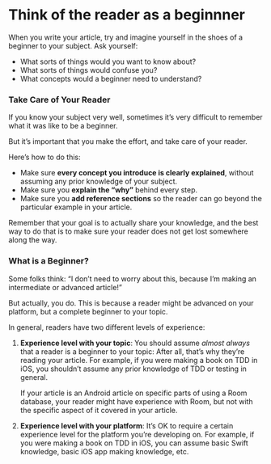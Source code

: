 # Think of the reader as a beginnner

When you write your article, try and imagine yourself in the shoes of a beginner to your subject. Ask yourself:

* What sorts of things would you want to know about?
* What sorts of things would confuse you?
* What concepts would a beginner need to understand?

### **Take Care of Your Reader**

If you know your subject very well, sometimes it’s very difficult to remember what it was like to be a beginner.

But it’s important that you make the effort, and take care of your reader.

Here’s how to do this:

* Make sure **every concept you introduce is clearly explained**, without assuming any prior knowledge of your subject.
* Make sure you **explain the “why”** behind every step.
* Make sure you **add reference sections** so the reader can go beyond the particular example in your article.

Remember that your goal is to actually share your knowledge, and the best way to do that is to make sure your reader does not get lost somewhere along the way.

### **What is a Beginner?**

Some folks think: “I don’t need to worry about this, because I’m making an intermediate or advanced article!”

But actually, you do. This is because a reader might be advanced on your platform, but a complete beginner to your topic.

In general, readers have two different levels of experience:

1. **Experience level with your topic**: You should assume _almost always_ that a reader is a beginner to your topic: After all, that’s why they’re reading your article. For example, if you were making a book on TDD in iOS, you shouldn’t assume any prior knowledge of TDD or testing in general.

   If your article is an Android article on specific parts of using a Room database, your reader might have experience with Room, but not with the specific aspect of it covered in your article.

2. **Experience level with your platform**: It’s OK to require a certain experience level for the platform you’re developing on. For example, if you were making a book on TDD in iOS, you can assume basic Swift knowledge, basic iOS app making knowledge, etc.

